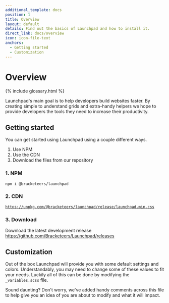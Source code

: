 ```yaml
---
additional_template: docs
position: 1
title: Overview
layout: default
details: Find out the basics of Launchpad and how to install it.
direct_link: docs/overview
icon: icon-file-text
anchors:
  - Getting started
  - Customization
---
```


# Overview

{% include glossary.html %}

Launchpad's main goal is to help developers build websites faster. By creating simple to understand grids and extra-handy helpers we hope to provide developers the tools they need to increase their productivity.

## Getting started

You can get started using Launchpad using a couple different ways.

1. Use NPM
2. Use the CDN
3. Download the files from our repository

### 1. NPM
<code class="npm">npm i @bracketeers/launchpad</code>

### 2. CDN
<code class="npm">https://unpkg.com/@bracketeers/launchpad/release/launchpad.min.css</code>

### 3. Download
Download the latest development release <a href="https://github.com/Bracketeers/Launchpad/releases" target="_blank">https://github.com/Bracketeers/Launchpad/releases</a>




## Customization
Out of the box Launchpad will provide you with some default settings and colors. Understandably, you may need to change some of these values to fit your needs. Luckily all of this can be done by modifying the `_variables.scss` file.

Sound daunting? Don't worry, we've added handy comments across this file to help give you an idea of you are about to modify and what it will impact.


<br>